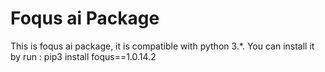 # Foqus ai Package

This is foqus ai package, it is compatible with python 3.*.
You can install it by run :
pip3 install foqus==1.0.14.2

